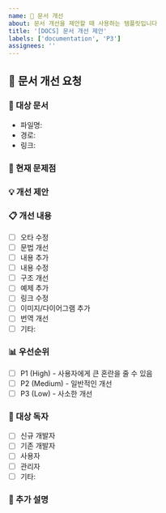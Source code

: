 ```yaml
---
name: 📝 문서 개선
about: 문서 개선을 제안할 때 사용하는 템플릿입니다
title: '[DOCS] 문서 개선 제안'
labels: ['documentation', 'P3']
assignees: ''
---
```


## 📝 문서 개선 요청

### 📂 대상 문서
<!-- 개선이 필요한 문서를 명시해주세요 -->
- 파일명: 
- 경로: 
- 링크: 

### 🤔 현재 문제점
<!-- 현재 문서의 어떤 부분이 문제인지 설명해주세요 -->

### 💡 개선 제안
<!-- 어떻게 개선하면 좋을지 구체적으로 설명해주세요 -->

### 📋 개선 내용
<!-- 해당하는 항목에 [x] 표시해주세요 -->
- [ ] 오타 수정
- [ ] 문법 개선
- [ ] 내용 추가
- [ ] 내용 수정
- [ ] 구조 개선
- [ ] 예제 추가
- [ ] 링크 수정
- [ ] 이미지/다이어그램 추가
- [ ] 번역 개선
- [ ] 기타: 

### 📊 우선순위
<!-- 해당하는 우선순위에 [x] 표시해주세요 -->
- [ ] P1 (High) - 사용자에게 큰 혼란을 줄 수 있음
- [ ] P2 (Medium) - 일반적인 개선
- [ ] P3 (Low) - 사소한 개선

### 👥 대상 독자
<!-- 이 문서를 주로 읽을 대상을 명시해주세요 -->
- [ ] 신규 개발자
- [ ] 기존 개발자
- [ ] 사용자
- [ ] 관리자
- [ ] 기타: 

### 📝 추가 설명
<!-- 기타 추가적으로 전달하고 싶은 내용이 있다면 작성해주세요 -->
